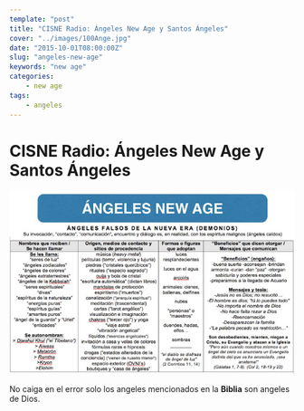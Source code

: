 ```yaml
---
template: "post"
title: "CISNE Radio: Ángeles New Age y Santos Ángeles"
cover: "../images/100Ange.jpg"
date: "2015-10-01T08:00:00Z"
slug: "angeles-new-age"
keywords: "new age"
categories: 
    - new age
tags: 
    - angeles
---
```


# CISNE Radio: Ángeles New Age y Santos Ángeles
![Angeles](../images/100Ange.jpg) 

No caiga en el error solo los angeles mencionados en la **Biblia** son
angeles de Dios.
